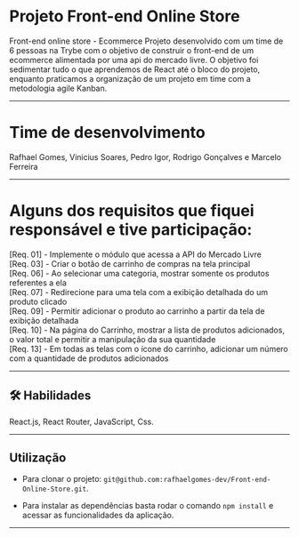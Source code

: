 # Projeto Front-end Online Store

Front-end online store - Ecommerce 
Projeto desenvolvido com um time de 6 pessoas na Trybe com o objetivo de construir o front-end  de um ecommerce alimentada por uma api do mercado livre. O objetivo foi sedimentar tudo o que aprendemos de React  até o bloco do projeto, enquanto praticamos a organização de um projeto em time com a metodologia agile Kanban.

<hr></hr>

# Time de desenvolvimento
Rafhael Gomes, Vinicius Soares, Pedro Igor, Rodrigo Gonçalves e Marcelo Ferreira

<hr></hr>

# Alguns dos requisitos que fiquei responsável e tive participação:
[Req. 01] - Implemente o módulo que acessa a API do Mercado Livre
<br />
[Req. 03] - Criar o botão de carrinho de compras na tela principal
<br />
[Req. 06] - Ao selecionar uma categoria, mostrar somente os produtos referentes a ela
<br />
[Req. 07] - Redirecione para uma tela com a exibição detalhada do um produto clicado
<br />
[Req. 09] - Permitir adicionar o produto ao carrinho a partir da tela de exibição detalhada
<br />
[Req. 10] - Na página do Carrinho, mostrar a lista de produtos adicionados, o valor total e permitir a manipulação da sua quantidade
<br />
[Req. 13] - Em todas as telas com o ícone do carrinho, adicionar um número com a quantidade de produtos adicionados

<hr></hr>

## 🛠 Habilidades
React.js, React Router, JavaScript, Css.

<hr></hr>

## Utilização

- Para clonar o projeto: `git@github.com:rafhaelgomes-dev/Front-end-Online-Store.git`.

- Para instalar as dependências basta rodar o comando `npm install` e acessar as funcionalidades da aplicação.

<hr></hr>